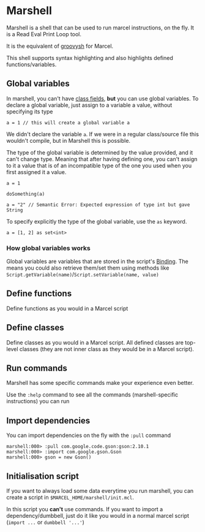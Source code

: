 # Marshell

Marshell is a shell that can be used to run marcel instructions, on the fly. It is
a Read Eval Print Loop tool.

It is the equivalent of [groovysh](https://groovy-lang.org/groovysh.html) for Marcel.

This shell supports syntax highlighting and also highlights defined functions/variables.

## Global variables
In marshell, you can't have [class fields](../language-specification/source-file-structure/script.md#fields), **but** you can use global variables.
To declare a global variable, just assign to a variable a value, without specifying its type

```marcel
a = 1 // this will create a global variable a
```

We didn't declare the variable `a`. If we were in a regular class/source file this wouldn't compile, but in Marshell this is possible.

The type of the global variable is determined by the value provided, and it can't change type. Meaning that after having defining one, you can't assign to it
a value that is of an incompatible type of the one you used when you first assigned it a value.

```marcel
a = 1

doSomething(a)

a = "2" // Semantic Error: Expected expression of type int but gave String
```

To specify explicitly the type of the global variable, use the `as` keyword.

```marcel
a = [1, 2] as set<int>
```

### How global variables works
Global variables are variables that are stored in the script's [Binding](https://github.com/tambapps/marcel/blob/main/marcel-stdlib/src/main/java/marcel/lang/Binding.java). The means you could also
retrieve them/set them using methods like `Script.getVariable(name)`/`Script.setVariable(name, value)`


## Define functions

Define functions as you would in a Marcel script
## Define classes

Define classes as you would in a Marcel script. All defined classes are top-level classes (they
are not inner class as they would be in a Marcel script).

## Run commands

Marshell has some specific commands make your experience even better.

Use the `:help` command to see all the commands (marshell-specific instructions) you can run

## Import dependencies
You can import dependencies on the fly with the `:pull` command

```text
marshell:000> :pull com.google.code.gson:gson:2.10.1
marshell:000> :import com.google.gson.Gson
marshell:000> gson = new Gson()
```

## Initialisation script
If you want to always load some data everytime you run marshell, you can create a
script in `$MARCEL_HOME/marshell/init.mcl`.

In this script you **can't** use commands. If you want to import a dependency/dumbbell,
just do it like you would in a normal marcel script (`import ...` or `dumbbell '...'`)